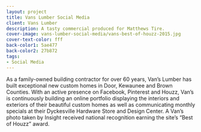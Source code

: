 ```yaml
---
layout: project
title: Vans Lumber Social Media
client: Vans Lumber
description: A tasty commercial produced for Matthews Tire.
cover-image: vans-lumber-social-media/vans-best-of-houzz-2015.jpg
cover-text-color: fff
back-color1: 5ae477
back-color2: 27b872
tags:
- Social Media
---
```


As a family-owned building contractor for over 60 years, Van’s Lumber has built exceptional new custom homes in Door, Kewaunee and Brown Counties. With an active presence on Facebook, Pinterest and Houzz, Van’s is continuously building an online portfolio displaying the interiors and exteriors of their beautiful custom homes as well as communicating monthly specials at their Dyckesville Hardware Store and Design Center. A Van’s photo taken by Insight received national recognition earning the site’s “Best of Houzz” award.
